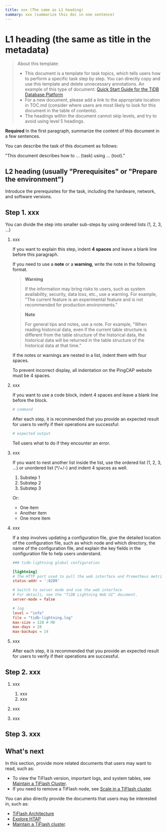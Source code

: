 ```yaml
---
title: xxx (The same as L1 heading)
summary: xxx (summarize this doc in one sentence)
---
```


# L1 heading (the same as title in the metadata)

> About this template:
>
> - This document is a template for task topics, which tells users how to perform a specific task step by step. You can directly copy and use this template and delete unnecessary annotations. An example of this type of document: [Quick Start Guide for the TiDB Database Platform](/quick-start-with-tidb.md)
> - For a new document, please add a link to the appropriate location in TOC.md (consider where users are most likely to look for this document in the table of contents).
> - The headings within the document cannot skip levels, and try to avoid using level 5 headings.

**Required** In the first paragraph, summarize the content of this document in a few sentences.

You can describe the task of this document as follows:

"This document describes how to ... (task) using ... (tool)."

## L2 heading (usually "Prerequisites" or "Prepare the environment")

Introduce the prerequisites for the task, including the hardware, network, and software versions.

## Step 1. xxx

You can divide the step into smaller sub-steps by using ordered lists (1, 2, 3, …)

1. xxx

    If you want to explain this step, indent **4 spaces** and leave a blank line before this paragraph.

    If you need to use a **note** or a **warning**, write the note in the following format.

    > **Warning**
    >
    > If the information may bring risks to users, such as system availability, security, data loss, etc., use a warning. For example, "The current feature is an experimental feature and is not recommended for production environments."

    > **Note**
    >
    > For general tips and notes, use a note. For example, "When reading historical data, even if the current table structure is different from the table structure of the historical data, the historical data will be returned in the table structure of the historical data at that time."

    If the notes or warnings are nested in a list, indent them with four spaces.

    To prevent incorrect display, all indentation on the PingCAP website must be 4 spaces.

2. xxx

    If you want to use a code block, indent 4 spaces and leave a blank line before the block.

    ```bash
    # command
    ```

    After each step, it is recommended that you provide an expected result for users to verify if their operations are successful:

    ```bash
    # expected output
    ```

    Tell users what to do if they encounter an error.

3. xxx

    If you want to nest another list inside the list, use the ordered list (1, 2, 3, …) or unordered list (*/+/-) and indent 4 spaces as well.

    1. Substep 1
    2. Substep 2
    3. Substep 3

    Or:

    + One item
    + Another item
    + One more item

4. xxx

    If a step involves updating a configuration file, give the detailed location of the configuration file, such as which node and which directory, the name of the configuration file, and explain the key fields in the configuration file to help users understand.

    ```toml
    ### tidb-lightning global configuration

    [lightning]
    # The HTTP port used to pull the web interface and Prometheus metrics. Set to 0 to disable the port.
    status-addr = ':8289'

    # Switch to server mode and use the web interface
    # For details, see the "TiDB Lightning Web UI" document.
    server-mode = false

    # log
    level = "info"
    file = "tidb-lightning.log"
    max-size = 128 # MB
    max-days = 28
    max-backups = 14
    ```

5. xxx

    After each step, it is recommended that you provide an expected result for users to verify if their operations are successful.

## Step 2. xxx

1. xxx

    1. xxx
    2. xxx

2. xxx

3. xxx

## Step 3. xxx

## What's next

In this section, provide more related documents that users may want to read, such as:

- To view the TiFlash version, important logs, and system tables, see [Maintain a TiFlash Cluster](/tiflash/maintain-tiflash.md).
- If you need to remove a TiFlash node, see [Scale in a TiFlash cluster](/scale-tidb-using-tiup.md#scale-in-a-tiflash-node).

You can also directly provide the documents that users may be interested in, such as:

- [TiFlash Architecture](/tiflash/tiflash-overview.md#architecture)
- [Explore HTAP](/explore-htap.md)
- [Maintain a TiFlash cluster](/tiflash/maintain-tiflash.md).
